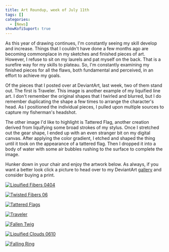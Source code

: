 ```yaml
---
title: Art Roundup, week of July 11th
tags: []
categories:
  - [News]
showKofiSuport: true
---
```

As this year of drawing continues, I'm constantly seeing my skill develop and increase. Things that I couldn't have done a few months ago are becoming commonplace in my sketches and finished pieces of art. However, I refuse to sit on my laurels and pat myself on the back. That is a surefire way for my skills to plateau. So, I'm constantly examining my finished pieces for all the flaws, both fundamental and perceived, in an effort to achieve my goals.<!-- more -->

Of the pieces that I posted over at DeviantArt, last week, two of them stand out. The first is Traveler. This image is another example of my liquified line art. I don't remember the original shapes that I twirled and blurred, but I do remember duplicating the shape a few times to arrange the character's head. As I positioned the individual pieces, I pulled upon multiple sources to capture my fisherman's headshot.

The other image I'd like to highlight is Tattered Flag, another creation derived from liquifying some broad strokes of my stylus. Once I stretched out the gear shape, I ended up with an even stranger bit on my digital canvas. After applying the color gradient, I etched and shaped the thing until it took on the appearance of a tattered flag. Then I dropped it into a body of water with some air bubbles rushing to the surface to complete the image.

Hunker down in your chair and enjoy the artwork below. As always, if you want a better look click a picture to head over to my DeviantArt [gallery](https://www.deviantart.com/stevenmeehan/gallery/all) and consider buying a print.

<div class="center">

[![Liquified Fibers 0404](https://images-wixmp-ed30a86b8c4ca887773594c2.wixmp.com/f/f99a6bf8-c5b7-48b6-ad1d-bbd9283918e7/den4kev-f12637c9-87c7-4bed-a3cb-7d7b3dd0bf3b.png/v1/fill/w_1024,h_726,q_80,strp/liquified_fibers_0404_by_stevenmeehan_den4kev-fullview.jpg?token=eyJ0eXAiOiJKV1QiLCJhbGciOiJIUzI1NiJ9.eyJzdWIiOiJ1cm46YXBwOjdlMGQxODg5ODIyNjQzNzNhNWYwZDQxNWVhMGQyNmUwIiwiaXNzIjoidXJuOmFwcDo3ZTBkMTg4OTgyMjY0MzczYTVmMGQ0MTVlYTBkMjZlMCIsIm9iaiI6W1t7ImhlaWdodCI6Ijw9NzI2IiwicGF0aCI6IlwvZlwvZjk5YTZiZjgtYzViNy00OGI2LWFkMWQtYmJkOTI4MzkxOGU3XC9kZW40a2V2LWYxMjYzN2M5LTg3YzctNGJlZC1hM2NiLTdkN2IzZGQwYmYzYi5wbmciLCJ3aWR0aCI6Ijw9MTAyNCJ9XV0sImF1ZCI6WyJ1cm46c2VydmljZTppbWFnZS5vcGVyYXRpb25zIl19.ZEyV1J4ld6qgYIrPjihFEofoIrvebldWx-M3_XsLmeQ "Liquified Fibers 0404")](https://www.deviantart.com/stevenmeehan/art/Liquified-Fibers-0404-885370711)

</div>

<div class="center">

[![Twisted Fibers 06](https://images-wixmp-ed30a86b8c4ca887773594c2.wixmp.com/f/f99a6bf8-c5b7-48b6-ad1d-bbd9283918e7/den4kgp-03f29edf-3a65-45cc-bd1c-8b7b71815d75.png/v1/fill/w_1024,h_726,q_80,strp/twisted_fibers_06_by_stevenmeehan_den4kgp-fullview.jpg?token=eyJ0eXAiOiJKV1QiLCJhbGciOiJIUzI1NiJ9.eyJzdWIiOiJ1cm46YXBwOjdlMGQxODg5ODIyNjQzNzNhNWYwZDQxNWVhMGQyNmUwIiwiaXNzIjoidXJuOmFwcDo3ZTBkMTg4OTgyMjY0MzczYTVmMGQ0MTVlYTBkMjZlMCIsIm9iaiI6W1t7ImhlaWdodCI6Ijw9NzI2IiwicGF0aCI6IlwvZlwvZjk5YTZiZjgtYzViNy00OGI2LWFkMWQtYmJkOTI4MzkxOGU3XC9kZW40a2dwLTAzZjI5ZWRmLTNhNjUtNDVjYy1iZDFjLThiN2I3MTgxNWQ3NS5wbmciLCJ3aWR0aCI6Ijw9MTAyNCJ9XV0sImF1ZCI6WyJ1cm46c2VydmljZTppbWFnZS5vcGVyYXRpb25zIl19.lF2hDQYOasHZ0E__fybJaS7Yuw94zs6LyyyX4C-bDA4 "Twisted Fibers 06")](https://www.deviantart.com/stevenmeehan/art/Twisted-Fibers-06-885370777)

</div>

<div class="center">

[![Tattered Flags](https://images-wixmp-ed30a86b8c4ca887773594c2.wixmp.com/f/f99a6bf8-c5b7-48b6-ad1d-bbd9283918e7/den4kjx-ecd95f35-410b-4c94-989a-6c6b38bd3011.png/v1/fill/w_1024,h_1446,q_80,strp/tattered_flag_by_stevenmeehan_den4kjx-fullview.jpg?token=eyJ0eXAiOiJKV1QiLCJhbGciOiJIUzI1NiJ9.eyJzdWIiOiJ1cm46YXBwOjdlMGQxODg5ODIyNjQzNzNhNWYwZDQxNWVhMGQyNmUwIiwiaXNzIjoidXJuOmFwcDo3ZTBkMTg4OTgyMjY0MzczYTVmMGQ0MTVlYTBkMjZlMCIsIm9iaiI6W1t7ImhlaWdodCI6Ijw9MTQ0NiIsInBhdGgiOiJcL2ZcL2Y5OWE2YmY4LWM1YjctNDhiNi1hZDFkLWJiZDkyODM5MThlN1wvZGVuNGtqeC1lY2Q5NWYzNS00MTBiLTRjOTQtOTg5YS02YzZiMzhiZDMwMTEucG5nIiwid2lkdGgiOiI8PTEwMjQifV1dLCJhdWQiOlsidXJuOnNlcnZpY2U6aW1hZ2Uub3BlcmF0aW9ucyJdfQ.U6Smo8LhzGS6i2ljah_KuptNhL9Og_57VZKAYpgOz28 "Tattered Flags")](https://www.deviantart.com/stevenmeehan/art/Tattered-Flag-885370893)

</div>

<div class="center">

[![Traveler](https://images-wixmp-ed30a86b8c4ca887773594c2.wixmp.com/f/f99a6bf8-c5b7-48b6-ad1d-bbd9283918e7/den4klg-46344612-4023-478a-880e-ea5915006699.png/v1/fill/w_1024,h_1446,q_80,strp/traveler_by_stevenmeehan_den4klg-fullview.jpg?token=eyJ0eXAiOiJKV1QiLCJhbGciOiJIUzI1NiJ9.eyJzdWIiOiJ1cm46YXBwOjdlMGQxODg5ODIyNjQzNzNhNWYwZDQxNWVhMGQyNmUwIiwiaXNzIjoidXJuOmFwcDo3ZTBkMTg4OTgyMjY0MzczYTVmMGQ0MTVlYTBkMjZlMCIsIm9iaiI6W1t7ImhlaWdodCI6Ijw9MTQ0NiIsInBhdGgiOiJcL2ZcL2Y5OWE2YmY4LWM1YjctNDhiNi1hZDFkLWJiZDkyODM5MThlN1wvZGVuNGtsZy00NjM0NDYxMi00MDIzLTQ3OGEtODgwZS1lYTU5MTUwMDY2OTkucG5nIiwid2lkdGgiOiI8PTEwMjQifV1dLCJhdWQiOlsidXJuOnNlcnZpY2U6aW1hZ2Uub3BlcmF0aW9ucyJdfQ._Zy4Cz2TLduFHDb7RbDPenZfL2I4CQb0Z4TyxgoS8BY "Traveler")](https://www.deviantart.com/stevenmeehan/art/Traveler-885370948)

</div>

<div class="center">

[![Fallen Twig](https://images-wixmp-ed30a86b8c4ca887773594c2.wixmp.com/f/f99a6bf8-c5b7-48b6-ad1d-bbd9283918e7/den4kno-abc2a592-72ee-4408-abdf-74037f3f009f.png/v1/fill/w_1024,h_1446,q_80,strp/fallen_twigs_by_stevenmeehan_den4kno-fullview.jpg?token=eyJ0eXAiOiJKV1QiLCJhbGciOiJIUzI1NiJ9.eyJzdWIiOiJ1cm46YXBwOjdlMGQxODg5ODIyNjQzNzNhNWYwZDQxNWVhMGQyNmUwIiwiaXNzIjoidXJuOmFwcDo3ZTBkMTg4OTgyMjY0MzczYTVmMGQ0MTVlYTBkMjZlMCIsIm9iaiI6W1t7ImhlaWdodCI6Ijw9MTQ0NiIsInBhdGgiOiJcL2ZcL2Y5OWE2YmY4LWM1YjctNDhiNi1hZDFkLWJiZDkyODM5MThlN1wvZGVuNGtuby1hYmMyYTU5Mi03MmVlLTQ0MDgtYWJkZi03NDAzN2YzZjAwOWYucG5nIiwid2lkdGgiOiI8PTEwMjQifV1dLCJhdWQiOlsidXJuOnNlcnZpY2U6aW1hZ2Uub3BlcmF0aW9ucyJdfQ.dvXsTN1cRtFYvJI8-49rWoASjcwgi4YKGKhMsRwCdw0 "Fallen Twig")](https://www.deviantart.com/stevenmeehan/art/Fallen-Twigs-885371028)

</div>

<div class="center">

[![Liquified Clouds 0610](https://images-wixmp-ed30a86b8c4ca887773594c2.wixmp.com/f/f99a6bf8-c5b7-48b6-ad1d-bbd9283918e7/den4kpz-83357845-efa0-4aef-9f1c-6a4db4075dcb.png/v1/fill/w_1024,h_726,q_80,strp/liquified_clouds_0610_by_stevenmeehan_den4kpz-fullview.jpg?token=eyJ0eXAiOiJKV1QiLCJhbGciOiJIUzI1NiJ9.eyJzdWIiOiJ1cm46YXBwOjdlMGQxODg5ODIyNjQzNzNhNWYwZDQxNWVhMGQyNmUwIiwiaXNzIjoidXJuOmFwcDo3ZTBkMTg4OTgyMjY0MzczYTVmMGQ0MTVlYTBkMjZlMCIsIm9iaiI6W1t7ImhlaWdodCI6Ijw9NzI2IiwicGF0aCI6IlwvZlwvZjk5YTZiZjgtYzViNy00OGI2LWFkMWQtYmJkOTI4MzkxOGU3XC9kZW40a3B6LTgzMzU3ODQ1LWVmYTAtNGFlZi05ZjFjLTZhNGRiNDA3NWRjYi5wbmciLCJ3aWR0aCI6Ijw9MTAyNCJ9XV0sImF1ZCI6WyJ1cm46c2VydmljZTppbWFnZS5vcGVyYXRpb25zIl19.rFMGVjqN-0ikKf1iIe3pDLyeO0xgbnpBbjZ9u3244Sw "Liquified Clouds 0610")](https://www.deviantart.com/stevenmeehan/art/Liquified-Clouds-0610-885371111)

</div>

<div class="center">

[![Falling Ring](https://images-wixmp-ed30a86b8c4ca887773594c2.wixmp.com/f/f99a6bf8-c5b7-48b6-ad1d-bbd9283918e7/den4kr8-8df4e01d-b43d-46ec-b46e-cabbb83bd043.png/v1/fill/w_1024,h_1446,q_80,strp/falling_ring_by_stevenmeehan_den4kr8-fullview.jpg?token=eyJ0eXAiOiJKV1QiLCJhbGciOiJIUzI1NiJ9.eyJzdWIiOiJ1cm46YXBwOjdlMGQxODg5ODIyNjQzNzNhNWYwZDQxNWVhMGQyNmUwIiwiaXNzIjoidXJuOmFwcDo3ZTBkMTg4OTgyMjY0MzczYTVmMGQ0MTVlYTBkMjZlMCIsIm9iaiI6W1t7ImhlaWdodCI6Ijw9MTQ0NiIsInBhdGgiOiJcL2ZcL2Y5OWE2YmY4LWM1YjctNDhiNi1hZDFkLWJiZDkyODM5MThlN1wvZGVuNGtyOC04ZGY0ZTAxZC1iNDNkLTQ2ZWMtYjQ2ZS1jYWJiYjgzYmQwNDMucG5nIiwid2lkdGgiOiI8PTEwMjQifV1dLCJhdWQiOlsidXJuOnNlcnZpY2U6aW1hZ2Uub3BlcmF0aW9ucyJdfQ.GHIRqajZpEFncLXxd9SiL7to4ufgPVGxD8YgsbQgSZc "Falling Ring")](https://www.deviantart.com/stevenmeehan/art/Falling-Ring-885371156)

</div>